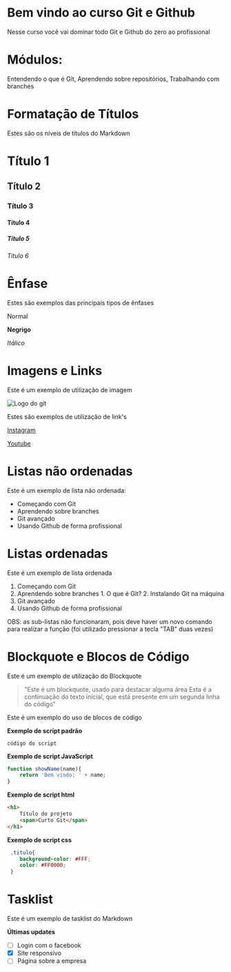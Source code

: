 # Bem vindo ao curso Git e Github
Nesse curso você vai dominar todo Git e Github do zero ao profissional

# Módulos:
Entendendo o que é Git, Aprendendo sobre repositórios, Trabalhando com branches

# Formatação de Títulos

Estes são os níveis de títulos do Markdown

# Título 1
## Título 2
### Título 3
#### Título 4
##### Título 5
###### Título 6

# Ênfase

Estes são exemplos das principais tipos de ênfases

Normal

**Negrigo**

_Itálico_

# Imagens e Links

Este é um exemplo de utilização de imagem

![Logo do git](https://sujeitoprogramador.com/wp-content/uploads/2021/04/gitimage.png)

Estes são exemplos de utilização de link's

[Instagram](https://instagram.com/sujeitoprogramador)

[Youtube](https://Youtube.com/sujeitoprogramador)

# Listas não ordenadas

Este é um exemplo de lista não ordenada:

* Começando com Git
* Aprendendo sobre branches
* Git avançado
* Usando Github de forma profissional

# Listas ordenadas

Este é um exemplo de lista ordenada

1. Começando com Git
2. Aprendendo sobre branches
        1. O que é Git?
        2. Instalando Git na máquina
3. Git avançado
4. Usando Github de forma profissional

OBS: as sub-listas não funcionaram, pois deve haver um novo comando para realizar a função (foi utilizado pressionar a tecla "TAB" duas vezes)

# Blockquote e Blocos de Código

Este é um exemplo de utilização do Blockquote

>"Este é um blockquote, usado para destacar alguma área
>Esta é a continuação do texto inicial, que está presente em um segunda linha do código"

Este é um exemplo do uso de blocos de código

**Exemplo de script padrão**
```
código do script
```

**Exemplo de script JavaScript**
```js
function showName(name){
    return 'Bem vindo: ' + name;
}
```

**Exemplo de script html**
```html
<h1>
    Título do projeto
    <span>Curto Git</span>
</h1>
```

**Exemplo de script css**
```css
 .titulo{
    background-color: #FFF;
    color: #FF0000;
 }
```

# Tasklist

Este é um exemplo de tasklist do Markdown

**Últimas updates**
- [ ] Login com o facebook
- [x] Site responsivo
- [ ] Página sobre a empresa
